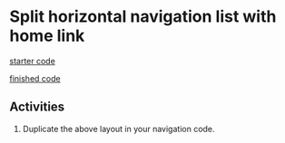 # Split horizontal navigation list with home link
[starter code](starter)

[finished code](finished)

## Activities
1. Duplicate the above layout in your navigation code.